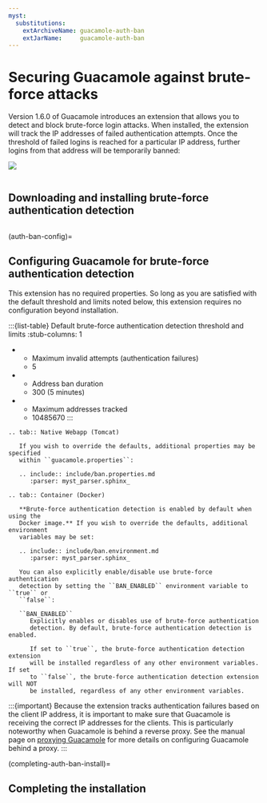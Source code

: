 ```yaml
---
myst:
  substitutions:
    extArchiveName: guacamole-auth-ban
    extJarName:     guacamole-auth-ban
---
```


Securing Guacamole against brute-force attacks
==============================================

Version 1.6.0 of Guacamole introduces an extension that allows you to detect
and block brute-force login attacks. When installed, the extension will track
the IP addresses of failed authentication attempts. Once the threshold of
failed logins is reached for a particular IP address, further logins from that
address will be temporarily banned:

![](images/too-many-failed-logins.png)


```{include} include/warn-config-changes.md
```

Downloading and installing brute-force authentication detection
---------------------------------------------------------------

```{include} include/ext-download.md
```

(auth-ban-config)=

Configuring Guacamole for brute-force authentication detection
--------------------------------------------------------------

This extension has no required properties. So long as you are satisfied with
the default threshold and limits noted below, this extension requires no
configuration beyond installation.

:::{list-table} Default brute-force authentication detection threshold and limits
:stub-columns: 1
* - Maximum invalid attempts (authentication failures)
  - 5
* - Address ban duration
  - 300 (5 minutes)
* - Maximum addresses tracked
  - 10485670
:::


```{eval-rst}
.. tab:: Native Webapp (Tomcat)

   If you wish to override the defaults, additional properties may be specified
   within ``guacamole.properties``:

   .. include:: include/ban.properties.md
      :parser: myst_parser.sphinx_

.. tab:: Container (Docker)

   **Brute-force authentication detection is enabled by default when using the
   Docker image.** If you wish to override the defaults, additional environment
   variables may be set:

   .. include:: include/ban.environment.md
      :parser: myst_parser.sphinx_

   You can also explicitly enable/disable use brute-force authentication
   detection by setting the ``BAN_ENABLED`` environment variable to ``true`` or
   ``false``:

   ``BAN_ENABLED``
      Explicitly enables or disables use of brute-force authentication
      detection. By default, brute-force authentication detection is enabled.

      If set to ``true``, the brute-force authentication detection extension
      will be installed regardless of any other environment variables. If set
      to ``false``, the brute-force authentication detection extension will NOT
      be installed, regardless of any other environment variables.
```

:::{important}
Because the extension tracks authentication failures based on the client
IP address, it is important to make sure that Guacamole is receiving the
correct IP addresses for the clients. This is particularly noteworthy
when Guacamole is behind a reverse proxy. See the manual page on
[proxying Guacamole](reverse-proxy) for more details on configuring
Guacamole behind a proxy.
:::

(completing-auth-ban-install)=

Completing the installation
---------------------------

```{include} include/ext-completing.md
```

